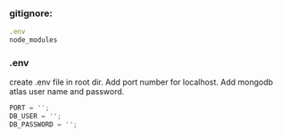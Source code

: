 ### gitignore:

```javascript
.env
node_modules
```

### .env

create .env file in root dir. Add port number for localhost. Add mongodb atlas user name and password.

```javascript
PORT = '';
DB_USER = '';
DB_PASSWORD = '';
```
